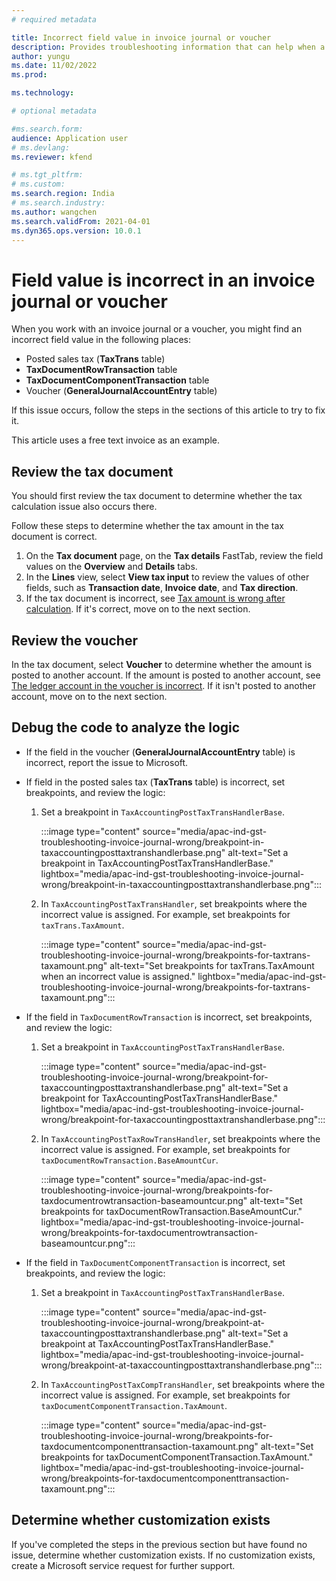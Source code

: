 ```yaml
---
# required metadata

title: Incorrect field value in invoice journal or voucher
description: Provides troubleshooting information that can help when a field value in an invoice journal or voucher is incorrect.
author: yungu
ms.date: 11/02/2022
ms.prod: 

ms.technology: 

# optional metadata

#ms.search.form:
audience: Application user
# ms.devlang: 
ms.reviewer: kfend

# ms.tgt_pltfrm: 
# ms.custom: 
ms.search.region: India
# ms.search.industry: 
ms.author: wangchen
ms.search.validFrom: 2021-04-01
ms.dyn365.ops.version: 10.0.1
---
```


# Field value is incorrect in an invoice journal or voucher

When you work with an invoice journal or a voucher, you might find an incorrect field value in the following places:

- Posted sales tax (**TaxTrans** table)
- **TaxDocumentRowTransaction** table
- **TaxDocumentComponentTransaction** table
- Voucher (**GeneralJournalAccountEntry** table)

If this issue occurs, follow the steps in the sections of this article to try to fix it.

This article uses a free text invoice as an example.

## Review the tax document

You should first review the tax document to determine whether the tax calculation issue also occurs there.

Follow these steps to determine whether the tax amount in the tax document is correct.

1. On the **Tax document** page, on the **Tax details** FastTab, review the field values on the **Overview** and **Details** tabs.
2. In the **Lines** view, select **View tax input** to review the values of other fields, such as **Transaction date**, **Invoice date**, and **Tax direction**.
3. If the tax document is incorrect, see [Tax amount is wrong after calculation](apac-ind-gst-troubleshooting-tax-amount-wrong-after-calculation.md). If it's correct, move on to the next section.

## Review the voucher

In the tax document, select **Voucher** to determine whether the amount is posted to another account. If the amount is posted to another account, see [The ledger account in the voucher is incorrect](apac-ind-gst-troubleshooting-ledger-account-voucher-wrong.md). If it isn't posted to another account, move on to the next section.

## Debug the code to analyze the logic

- If the field in the voucher (**GeneralJournalAccountEntry** table) is incorrect, report the issue to Microsoft.
- If field in the posted sales tax (**TaxTrans** table) is incorrect, set breakpoints, and review the logic:

    1. Set a breakpoint in `TaxAccountingPostTaxTransHandlerBase`.

        :::image type="content" source="media/apac-ind-gst-troubleshooting-invoice-journal-wrong/breakpoint-in-taxaccountingposttaxtranshandlerbase.png" alt-text="Set a breakpoint in TaxAccountingPostTaxTransHandlerBase." lightbox="media/apac-ind-gst-troubleshooting-invoice-journal-wrong/breakpoint-in-taxaccountingposttaxtranshandlerbase.png":::

    2. In `TaxAccountingPostTaxTransHandler`, set breakpoints where the incorrect value is assigned. For example, set breakpoints for `taxTrans.TaxAmount`.

        :::image type="content" source="media/apac-ind-gst-troubleshooting-invoice-journal-wrong/breakpoints-for-taxtrans-taxamount.png" alt-text="Set breakpoints for taxTrans.TaxAmount when an incorrect value is assigned." lightbox="media/apac-ind-gst-troubleshooting-invoice-journal-wrong/breakpoints-for-taxtrans-taxamount.png":::

- If the field in `TaxDocumentRowTransaction` is incorrect, set breakpoints, and review the logic:

    1. Set a breakpoint in `TaxAccountingPostTaxTransHandlerBase`.

        :::image type="content" source="media/apac-ind-gst-troubleshooting-invoice-journal-wrong/breakpoint-for-taxaccountingposttaxtranshandlerbase.png" alt-text="Set a breakpoint for TaxAccountingPostTaxTransHandlerBase." lightbox="media/apac-ind-gst-troubleshooting-invoice-journal-wrong/breakpoint-for-taxaccountingposttaxtranshandlerbase.png":::

    2. In `TaxAccountingPostTaxRowTransHandler`, set breakpoints where the incorrect value is assigned. For example, set breakpoints for `taxDocumentRowTransaction.BaseAmountCur`.

        :::image type="content" source="media/apac-ind-gst-troubleshooting-invoice-journal-wrong/breakpoints-for-taxdocumentrowtransaction-baseamountcur.png" alt-text="Set breakpoints for taxDocumentRowTransaction.BaseAmountCur." lightbox="media/apac-ind-gst-troubleshooting-invoice-journal-wrong/breakpoints-for-taxdocumentrowtransaction-baseamountcur.png":::

- If the field in `TaxDocumentComponentTransaction` is incorrect, set breakpoints, and review the logic:

    1. Set a breakpoint in `TaxAccountingPostTaxTransHandlerBase`.

        :::image type="content" source="media/apac-ind-gst-troubleshooting-invoice-journal-wrong/breakpoint-at-taxaccountingposttaxtranshandlerbase.png" alt-text="Set a breakpoint at TaxAccountingPostTaxTransHandlerBase." lightbox="media/apac-ind-gst-troubleshooting-invoice-journal-wrong/breakpoint-at-taxaccountingposttaxtranshandlerbase.png":::

    2. In `TaxAccountingPostTaxCompTransHandler`, set breakpoints where the incorrect value is assigned. For example, set breakpoints for `taxDocumentComponentTransaction.TaxAmount`.

        :::image type="content" source="media/apac-ind-gst-troubleshooting-invoice-journal-wrong/breakpoints-for-taxdocumentcomponenttransaction-taxamount.png" alt-text="Set breakpoints for taxDocumentComponentTransaction.TaxAmount." lightbox="media/apac-ind-gst-troubleshooting-invoice-journal-wrong/breakpoints-for-taxdocumentcomponenttransaction-taxamount.png":::

## Determine whether customization exists

If you've completed the steps in the previous section but have found no issue, determine whether customization exists. If no customization exists, create a Microsoft service request for further support.
